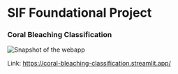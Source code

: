 # SIF Foundational Project 
### Coral Bleaching Classification

![Snapshot of the webapp](coral_bleaching_classification_app.gif) 

Link: https://coral-bleaching-classification.streamlit.app/
